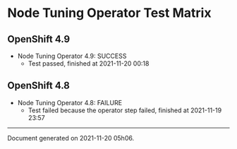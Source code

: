 
Node Tuning Operator Test Matrix
================================

OpenShift 4.9
-------------


* Node Tuning Operator 4.9: SUCCESS
  - Test passed, finished at 2021-11-20 00:18

OpenShift 4.8
-------------


* Node Tuning Operator 4.8: FAILURE
  - Test failed because the operator step failed, finished at 2021-11-19 23:57

---
Document generated on 2021-11-20 05h06.
